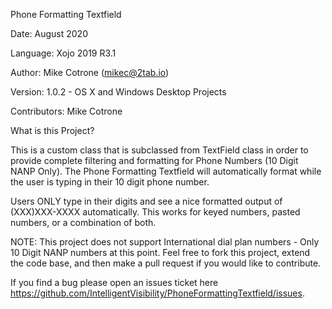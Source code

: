 Phone Formatting Textfield

Date: August 2020

Language: Xojo 2019 R3.1

Author: Mike Cotrone (mikec@2tab.io)

Version: 1.0.2 - OS X and Windows Desktop Projects

Contributors: Mike Cotrone

What is this Project?

This is a custom class that is subclassed from TextField class in order to provide complete filtering and formatting for Phone Numbers (10 Digit NANP Only). The Phone Formatting Textfield will automatically format while the user is typing in their 10 digit phone number. 

Users ONLY type in their digits and see a nice formatted output of (XXX)XXX-XXXX automatically. This works for keyed numbers, pasted numbers, or a combination of both.

NOTE: This project does not support International dial plan numbers - Only 10 Digit NANP numbers at this point. Feel free to fork this project, extend the code base, and then make a pull request if you would like to contribute.

If you find a bug please open an issues ticket here https://github.com/IntelligentVisibility/PhoneFormattingTextfield/issues.


 
